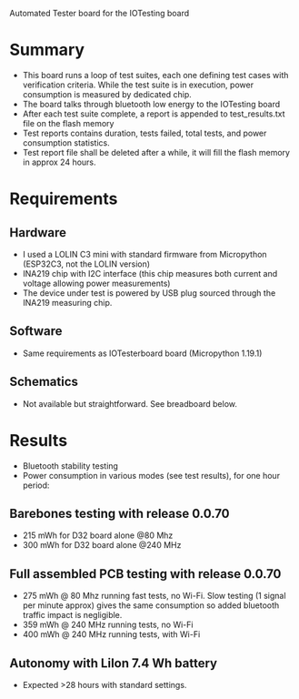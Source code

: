 Automated Tester board for the IOTesting board

# Summary
* This board runs a loop of test suites, each one defining test cases with verification criteria. While the test suite is in execution, power consumption is measured by dedicated chip.
* The board talks through bluetooth low energy to the IOTesting board
* After each test suite complete, a report is appended to test_results.txt file on the flash memory
* Test reports contains duration, tests failed, total tests, and power consumption statistics.
* Test report file shall be deleted after a while, it will fill the flash memory in approx 24 hours.

# Requirements

## Hardware
* I used a LOLIN C3 mini with standard firmware from Micropython (ESP32C3, not the LOLIN version)
* INA219 chip with I2C interface (this chip measures both current and voltage allowing power measurements)
* The device under test is powered by USB plug sourced through the INA219 measuring chip.

## Software
* Same requirements as IOTesterboard board (Micropython 1.19.1)

## Schematics
* Not available but straightforward. See breadboard below.

# Results

* Bluetooth stability testing
* Power consumption in various modes (see test results), for one hour period:

## Barebones testing with release 0.0.70

- 215 mWh for D32 board alone @80 Mhz
- 300 mWh for D32 board alone @240 MHz 

## Full assembled PCB testing with release 0.0.70

- 275 mWh @ 80 Mhz running fast tests, no Wi-Fi. Slow testing (1 signal per minute approx) gives the same consumption so added bluetooth traffic impact is negligible.
- 359 mWh @ 240 MHz running tests, no Wi-Fi
- 400 mWh @ 240 MHz running tests, with Wi-Fi

## Autonomy with LiIon 7.4 Wh battery

- Expected >28 hours with standard settings.


